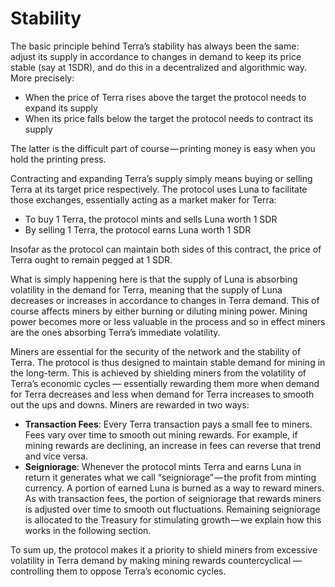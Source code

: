 # Stability

The basic principle behind Terra’s stability has always been the same: adjust its supply in accordance to changes in demand to keep its price stable \(say at 1SDR\), and do this in a decentralized and algorithmic way. More precisely:

* When the price of Terra rises above the target the protocol needs to expand its supply
* When its price falls below the target the protocol needs to contract its supply

The latter is the difficult part of course — printing money is easy when you hold the printing press.

Contracting and expanding Terra’s supply simply means buying or selling Terra at its target price respectively. The protocol uses Luna to facilitate those exchanges, essentially acting as a market maker for Terra:

* To buy 1 Terra, the protocol mints and sells Luna worth 1 SDR
* By selling 1 Terra, the protocol earns Luna worth 1 SDR

Insofar as the protocol can maintain both sides of this contract, the price of Terra ought to remain pegged at 1 SDR.

What is simply happening here is that the supply of Luna is absorbing volatility in the demand for Terra, meaning that the supply of Luna decreases or increases in accordance to changes in Terra demand. This of course affects miners by either burning or diluting mining power. Mining power becomes more or less valuable in the process and so in effect miners are the ones absorbing Terra’s immediate volatility.

Miners are essential for the security of the network and the stability of Terra. The protocol is thus designed to maintain stable demand for mining in the long-term. This is achieved by shielding miners from the volatility of Terra’s economic cycles — essentially rewarding them more when demand for Terra decreases and less when demand for Terra increases to smooth out the ups and downs. Miners are rewarded in two ways:

* **Transaction Fees**: Every Terra transaction pays a small fee to miners. Fees vary over time to smooth out mining rewards. For example, if mining rewards are declining, an increase in fees can reverse that trend and vice versa.
* **Seigniorage**: Whenever the protocol mints Terra and earns Luna in return it generates what we call “seigniorage” — the profit from minting currency. A portion of earned Luna is burned as a way to reward miners. As with transaction fees, the portion of seigniorage that rewards miners is adjusted over time to smooth out fluctuations. Remaining seigniorage is allocated to the Treasury for stimulating growth — we explain how this works in the following section.

To sum up, the protocol makes it a priority to shield miners from excessive volatility in Terra demand by making mining rewards countercyclical — controlling them to oppose Terra’s economic cycles.

